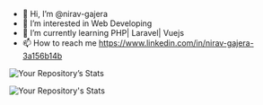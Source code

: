 - 👋 Hi, I’m @nirav-gajera
- 👀 I’m interested in Web Developing
- 🌱 I’m currently learning  PHP| Laravel| Vuejs
- 📫 How to reach me https://www.linkedin.com/in/nirav-gajera-3a156b14b

<!---
nirav-gajera/nirav-gajera is a ✨ special ✨ repository because its `README.md` (this file) appears on your GitHub profile.
You can click the Preview link to take a look at your changes.
--->

![Your Repository’s Stats](https://github-readme-stats.vercel.app/api?username=nirav-gajera&show_icons=true)

![Your Repository's Stats](https://github-readme-stats.vercel.app/api/top-langs/?username=nirav-gajera&theme=blue-green)

